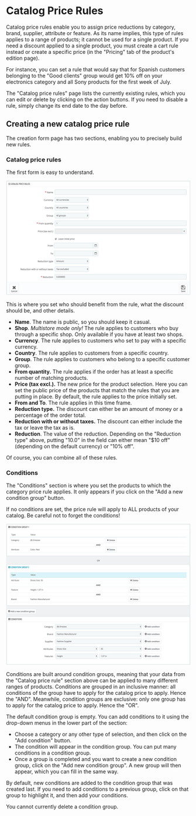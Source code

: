 # Catalog Price Rules

Catalog price rules enable you to assign price reductions by category, brand, supplier, attribute or feature. As its name implies, this type of rules applies to a range of products; it cannot be used for a single product. If you need a discount applied to a single product, you must create a cart rule instead or create a specific price \(in the "Pricing" tab of the product's edition page\).

For instance, you can set a rule that would say that for Spanish customers belonging to the "Good clients" group would get 10% off on your electronics category and all Sony products for the first week of July.

The "Catalog price rules" page lists the currently existing rules, which you can edit or delete by clicking on the action buttons. If you need to disable a rule, simply change its end date to the day before.

## Creating a new catalog price rule <a id="CatalogPriceRules-Creatinganewcatalogpricerule"></a>

The creation form page has two sections, enabling you to precisely build new rules.

### Catalog price rules <a id="CatalogPriceRules-Catalogpricerules.1"></a>

The first form is easy to understand.

![](../../../../.gitbook/assets/51839309%20%283%29%20%283%29%20%283%29.png)

This is where you set who should benefit from the rule, what the discount should be, and other details.

* **Name**. The name is public, so you should keep it casual.
* **Shop**. _Multistore mode only!_ The rule applies to customers who buy through a specific shop. Only available if you have at least two shops.
* **Currency**. The rule applies to customers who set to pay with a specific currency.
* **Country**. The rule applies to customers from a specific country.
* **Group**. The rule applies to customers who belong to a specific customer group.
* **From quantity.** The rule applies if the order has at least a specific number of matching products.
* **Price \(tax excl.\).** The new price for the product selection. Here you can set the public price of the products that match the rules that you are putting in place. By default, the rule applies to the price initially set.
* **From and To**. The rule applies in this time frame.
* **Reduction type.** The discount can either be an amount of money or a percentage of the order total.
* **Reduction with or without taxes.** The discount can either include the tax or leave the tax as is.
* **Reduction**. The value of the reduction. Depending on the "Reduction type" above, putting "10.0" in the field can either mean "$10 off" \(depending on the default currency\) or "10% off".

Of course, you can combine all of these rules.

### Conditions <a id="CatalogPriceRules-Conditions"></a>

The "Conditions" section is where you set the products to which the category price rule applies. It only appears if you click on the "Add a new condition group" button.

If no conditions are set, the price rule will apply to ALL products of your catalog. Be careful not to forget the conditions!

![](../../../../.gitbook/assets/51839310%20%283%29%20%283%29%20%281%29.png)

Conditions are built around condition groups, meaning that your data from the "Catalog price rule" section above can be applied to many different ranges of products. Conditions are grouped in an inclusive manner: all conditions of the group have to apply for the catalog price to apply. Hence the "AND". Meanwhile, condition groups are exclusive: only one group has to apply for the catalog price to apply. Hence the "OR".

The default condition group is empty. You can add conditions to it using the drop-down menus in the lower part of the section:

* Choose a category or any other type of selection, and then click on the "Add condition" button.
* The condition will appear in the condition group. You can put many conditions in a condition group.
* Once a group is completed and you want to create a new condition group, click on the "Add new condition group". A new group will then appear, which you can fill in the same way.

By default, new conditions are added to the condition group that was created last. If you need to add conditions to a previous group, click on that group to highlight it, and then add your conditions.

You cannot currently delete a condition group.

